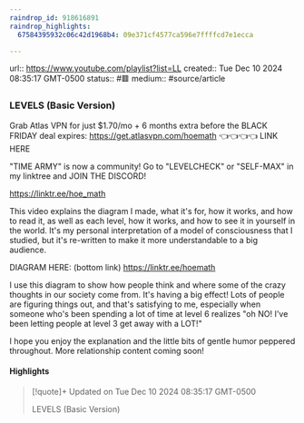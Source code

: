 ```yaml
---
raindrop_id: 918616891
raindrop_highlights:
  67584395932c06c42d1968b4: 09e371cf4577ca596e7ffffcd7e1ecca

---
```


url:: https://www.youtube.com/playlist?list=LL
created:: Tue Dec 10 2024 08:35:17 GMT-0500
status:: #🟥
medium:: #source/article


### LEVELS (Basic Version)

Grab Atlas VPN for just $1.70/mo + 6 months extra before the BLACK FRIDAY deal expires: https://get.atlasvpn.com/hoemath 👈👈👈👈 LINK HERE

&quot;TIME ARMY&quot; is now a community! Go to &quot;LEVELCHECK&quot; or &quot;SELF-MAX&quot; in my linktree and JOIN THE DISCORD!

https://linktr.ee/hoe_math

This video explains the diagram I made, what it&#39;s for, how it works, and how to read it, as well as each level, how it works, and how to see it in yourself in the world. It&#39;s my personal interpretation of a model of consciousness that I studied, but it&#39;s re-written to make it more understandable to a big audience.

DIAGRAM HERE: (bottom link)
https://linktr.ee/hoemath

I use this diagram to show how people think and where some of the crazy thoughts in our society come from. It&#39;s having a big effect! Lots of people are figuring things out, and that&#39;s satisfying to me, especially when someone who&#39;s been spending a lot of time at level 6 realizes &quot;oh NO! I&#39;ve been letting people at level 3 get away with a LOT!&quot;

I hope you enjoy the explanation and the little bits of gentle humor peppered throughout. More relationship content coming soon!

#### Highlights

> [!quote]+ Updated on Tue Dec 10 2024 08:35:17 GMT-0500
>
> LEVELS (Basic Version)
